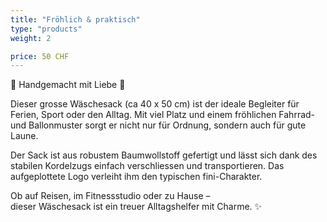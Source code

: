 ```yaml
---
title: "Fröhlich & praktisch"
type: "products"
weight: 2

price: 50 CHF
---
```


🌸 Handgemacht mit Liebe 🌸

Dieser grosse Wäschesack (ca 40 x 50 cm) ist der ideale Begleiter für Ferien, Sport oder den Alltag. Mit viel Platz und einem fröhlichen Fahrrad- und Ballonmuster sorgt er nicht nur für Ordnung, sondern auch für gute Laune.

Der Sack ist aus robustem Baumwollstoff gefertigt und lässt sich dank des stabilen Kordelzugs einfach verschliessen und transportieren. Das aufgeplottete Logo verleiht ihm den typischen fini-Charakter.

Ob auf Reisen, im Fitnessstudio oder zu Hause –  
dieser Wäschesack ist ein treuer Alltagshelfer mit Charme. ✨

